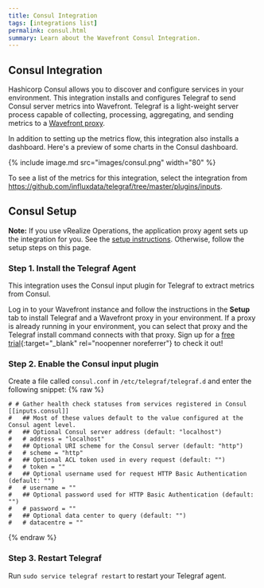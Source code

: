 ```yaml
---
title: Consul Integration
tags: [integrations list]
permalink: consul.html
summary: Learn about the Wavefront Consul Integration.
---
```

## Consul Integration

Hashicorp Consul allows you to discover and configure services in your environment.
This integration installs and configures Telegraf to send Consul server metrics into Wavefront. Telegraf is a light-weight server process capable of collecting, processing, aggregating, and sending metrics to a [Wavefront proxy](https://docs.wavefront.com/proxies.html).

In addition to setting up the metrics flow, this integration also installs a dashboard. Here's a preview of some charts in the Consul dashboard.

{% include image.md src="images/consul.png" width="80" %}


To see a list of the metrics for this integration, select the integration from <https://github.com/influxdata/telegraf/tree/master/plugins/inputs>.
## Consul Setup



**Note:** If you use vRealize Operations, the application proxy agent sets up the integration for you. See the [setup instructions](https://YOUR_CLUSTER.wavefront.com/integration/vrops/setup). Otherwise, follow the setup steps on this page.

### Step 1. Install the Telegraf Agent

This integration uses the Consul input plugin for Telegraf to extract metrics from Consul.

Log in to your Wavefront instance and follow the instructions in the **Setup** tab to install Telegraf and a Wavefront proxy in your environment. If a proxy is already running in your environment, you can select that proxy and the Telegraf install command connects with that proxy. Sign up for a [free trial](http://wavefront.com/sign-up/?utm_source=docs.vmware.com&utm_medium=referral&utm_campaign=docs-front-page){:target="_blank" rel="noopenner noreferrer"} to check it out!

### Step 2. Enable the Consul input plugin

Create a file called `consul.conf` in `/etc/telegraf/telegraf.d` and enter the following snippet:
{% raw %}
   ```
   # # Gather health check statuses from services registered in Consul
   [[inputs.consul]]
   #   ## Most of these values default to the value configured at the Consul agent level.
   #   ## Optional Consul server address (default: "localhost")
   #   # address = "localhost"
   #   ## Optional URI scheme for the Consul server (default: "http")
   #   # scheme = "http"
   #   ## Optional ACL token used in every request (default: "")
   #   # token = ""
   #   ## Optional username used for request HTTP Basic Authentication (default: "")
   #   # username = ""
   #   ## Optional password used for HTTP Basic Authentication (default: "")
   #   # password = ""
   #   ## Optional data center to query (default: "")
   #   # datacentre = ""

   ```
{% endraw %}
### Step 3. Restart Telegraf

Run `sudo service telegraf restart` to restart your Telegraf agent.

